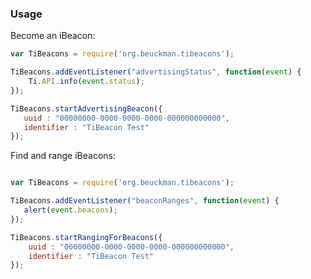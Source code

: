 ### Usage ###

Become an iBeacon:

```javascript
var TiBeacons = require('org.beuckman.tibeacons');

TiBeacons.addEventListener("advertisingStatus", function(event) {
    Ti.API.info(event.status);
});

TiBeacons.startAdvertisingBeacon({
   uuid : "00000000-0000-0000-0000-000000000000",
   identifier : "TiBeacon Test"
});
```

Find and range iBeacons:

```javascript

var TiBeacons = require('org.beuckman.tibeacons');

TiBeacons.addEventListener("beaconRanges", function(event) {
   alert(event.beacons);
});

TiBeacons.startRangingForBeacons({
    uuid : "00000000-0000-0000-0000-000000000000",
    identifier : "TiBeacon Test"
});
```

